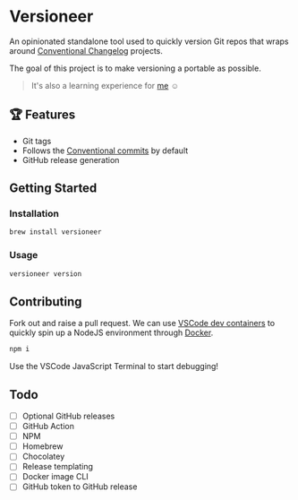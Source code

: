 # Versioneer

An opinionated standalone tool used to quickly version Git repos that wraps around [Conventional Changelog](https://github.com/conventional-changelog) projects.

The goal of this project is to make versioning a portable as possible.

> It's also a learning experience for [me](https://github.com/johnnyhuy) ☺️

## 🏆 Features

- Git tags
- Follows the [Conventional commits](https://www.conventionalcommits.org/en/v1.0.0/) by default
- GitHub release generation

## Getting Started

### Installation

```bash
brew install versioneer
```

### Usage

```bash
versioneer version
```

## Contributing

Fork out and raise a pull request. We can use [VSCode dev containers](https://code.visualstudio.com/docs/remote/containers) to quickly spin up a NodeJS environment through [Docker](https://docs.docker.com/get-docker/).

```bash
npm i
```

Use the VSCode JavaScript Terminal to start debugging!

## Todo

- [ ] Optional GitHub releases
- [ ] GitHub Action
- [ ] NPM
- [ ] Homebrew
- [ ] Chocolatey
- [ ] Release templating
- [ ] Docker image CLI
- [ ] GitHub token to GitHub release
